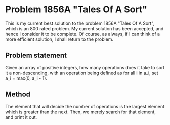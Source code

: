 # Problem 1856A "Tales Of A Sort"

This is my current best solution to the problem 1856A "Tales Of A Sort", which is an 800 rated problem. My current solution has been accepted, and hence I consider it to be complete. Of course, as always, if I can think of a more efficient solution, I shall return to the problem. 

## Problem statement
Given an array of positive integers, how many operations does it take to sort it a non-descending, with an operation being defined as for all i in a_i, set a_i = max(0, a_i - 1).

## Method
The element that will decide the number of operations is the largest element which is greater than the next. Then, we merely search for that element, and print it out.